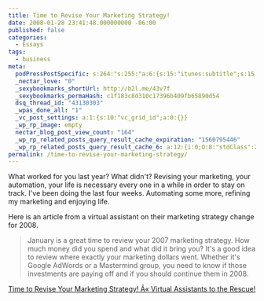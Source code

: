 ```yaml
---
title: Time to Revise Your Marketing Strategy!
date: 2008-01-28 23:41:48.000000000 -06:00
published: false
categories:
  - Essays
tags:
  - business
meta:
  podPressPostSpecific: s:264:"s:255:"a:6:{s:15:"itunes:subtitle";s:15:"##PostExcerpt##";s:14:"itunes:summary";s:15:"##PostExcerpt##";s:15:"itunes:keywords";s:17:"##WordPressCats##";s:13:"itunes:author";s:10:"##Global##";s:15:"itunes:explicit";s:7:"Default";s:12:"itunes:block";s:7:"Default";}";";
  _nectar_love: "0"
  _sexybookmarks_shortUrl: http://b2l.me/43v7f
  _sexybookmarks_permaHash: c1f183c8d310c17396b409fb65890d54
  dsq_thread_id: "43130303"
  _wpas_done_all: "1"
  _vc_post_settings: a:1:{s:10:"vc_grid_id";a:0:{}}
  _wp_rp_image: empty
  nectar_blog_post_view_count: "164"
  _wp_rp_related_posts_query_result_cache_expiration: "1560795446"
  _wp_rp_related_posts_query_result_cache_6: a:12:{i:0;O:8:"stdClass":2:{s:7:"post_id";s:4:"1211";s:5:"score";s:17:"69.10519898002272";}i:1;O:8:"stdClass":2:{s:7:"post_id";s:4:"8053";s:5:"score";s:17:"56.23149935551168";}i:2;O:8:"stdClass":2:{s:7:"post_id";s:4:"1778";s:5:"score";s:17:"55.43238185753346";}i:3;O:8:"stdClass":2:{s:7:"post_id";s:4:"1157";s:5:"score";s:18:"43.644991254751915";}i:4;O:8:"stdClass":2:{s:7:"post_id";s:4:"1185";s:5:"score";s:17:"42.35860344446081";}i:5;O:8:"stdClass":2:{s:7:"post_id";s:4:"1923";s:5:"score";s:17:"40.97507342385568";}i:6;O:8:"stdClass":2:{s:7:"post_id";s:4:"1300";s:5:"score";s:18:"40.613336020800006";}i:7;O:8:"stdClass":2:{s:7:"post_id";s:4:"1522";s:5:"score";s:17:"38.97801576361684";}i:8;O:8:"stdClass":2:{s:7:"post_id";s:3:"311";s:5:"score";s:18:"38.105568163724584";}i:9;O:8:"stdClass":2:{s:7:"post_id";s:3:"241";s:5:"score";s:17:"37.45351160873517";}i:10;O:8:"stdClass":2:{s:7:"post_id";s:4:"1265";s:5:"score";s:17:"36.59568807171057";}i:11;O:8:"stdClass":2:{s:7:"post_id";s:2:"98";s:5:"score";s:17:"36.00816583459891";}}
permalink: /time-to-revise-your-marketing-strategy/
---
```

What worked for you last year? What didn't? Revising your marketing, your automation, your life is necessary every one in a while in order to stay on track. I've been doing the last four weeks. Automating some more, refining my marketing and enjoying life.

Here is an article from a virtual assistant on their marketing strategy change for 2008.</p>
>January is a great time to review your 2007 marketing strategy. How much money did you spend and what did it bring you? It's a good idea to review where exactly your marketing dollars went. Whether it's Google AdWords or a Mastermind group, you need to know if those investments are paying off and if you should continue them in 2008.</p></blockquote>
<p><a href="http://championassistants.wordpress.com/2008/01/28/time-to-revise-your-marketing-strategy/" rel="nofollow">Time to Revise Your Marketing Strategy! Â« Virtual Assistants to the Rescue!</a></p>
